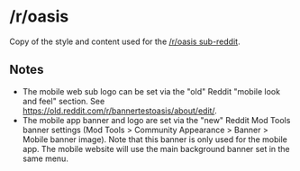 # /r/oasis

Copy of the style and content used for the [/r/oasis sub-reddit](https://www.reddit.com/r/oasis).

## Notes

* The mobile web sub logo can be set via the "old" Reddit "mobile look and feel" section.  See https://old.reddit.com/r/bannertestoasis/about/edit/.
* The mobile app banner and logo are set via the "new" Reddit Mod Tools banner settings (Mod Tools > Community Appearance > Banner > Mobile banner image).  Note that this banner is only used for the mobile app.  The mobile website will use the main background banner set in the same menu.
